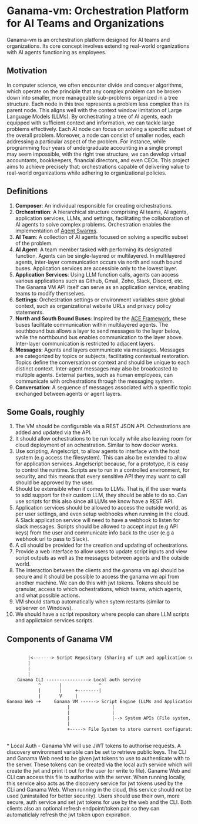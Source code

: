 # Ganama-vm: Orchestration Platform for AI Teams and Organizations

Ganama-vm is an orchestration platform designed for AI teams and organizations. Its core concept involves extending real-world organizations with AI agents functioning as employees.

## Motivation

In computer science, we often encounter divide and conquer algorithms, which operate on the principle that any complex problem can be broken down into smaller, more manageable sub-problems organized in a tree structure. Each node in this tree represents a problem less complex than its parent node. This aligns well with the context window limitation of Large Language Models (LLMs). By orchestrating a tree of AI agents, each equipped with sufficient context and information, we can tackle large problems effectively. Each AI node can focus on solving a specific subset of the overall problem. Moreover, a node can consist of smaller nodes, each addressing a particular aspect of the problem. For instance, while programming four years of undergraduate accounting in a single prompt may seem impossible, with the right tree structure, we can develop virtual accountants, bookkeepers, financial directors, and even CEOs. This project aims to achieve precisely that: orchestrations capable of delivering value to real-world organizations while adhering to organizational policies.

## Definitions

1. **Composer**: An individual responsible for creating orchestrations.
2. **Orchestration**: A hierarchical structure comprising AI teams, AI agents, application services, LLMs, and settings, facilitating the collaboration of AI agents to solve complex problems. Orchestration enables the implementation of [Agent Swarms](https://github.com/daveshap/OpenAI_Agent_Swarm).
3. **AI Team**: A collection of AI agents focused on solving a specific subset of the problem.
4. **AI Agent**: A team member tasked with performing its designated function. Agents can be single-layered or multilayered. In multilayered agents, inter-layer communication occurs via north and south bound buses. Application services are accessible only to the lowest layer.
5. **Application Services**: Using LLM function calls, agents can access various applications such as Github, Gmail, Zoho, Slack, Discord, etc. The Ganama VM API itself can serve as an application service, enabling teams to modify themselves.
6. **Settings**: Orchestration settings or environment variables store global context, such as organizational website URLs and privacy policy statements.
7. **North and South Bound Buses**: Inspired by the [ACE Framework](https://github.com/daveshap/ACE_Framework), these buses facilitate communication within multilayered agents. The southbound bus allows a layer to send messages to the layer below, while the northbound bus enables communication to the layer above. Inter-layer communication is restricted to adjacent layers.
8. **Messages**: Agents and layers communicate via messages. Messages are categorized by topics or subjects, facilitating contextual restoration. Topics define the conversation or context and should be unique to each distinct context. Inter-agent messages may also be broadcasted to multiple agents. External parties, such as human employees, can communicate with orchestrations through the messaging system.
9. **Conversation**: A sequence of messages associated with a specific topic exchanged between agents or agent layers.

## Some Goals, roughly

1. The VM should be configurable via a REST JSON API. Ochestrations are added and updated via the API.
2. It should allow ochestrations to be run locally while also leaving room for cloud deployment of an ochestration. Similar to how docker works.
3. Use scripting, Angelscript, to allow agents to interface with the host system (e.g access the filesystem). This can also be extended to allow for application services. Angelscript because, for a prototype, it is easy to control the runtime. Scripts are to run in a controlled environment, for security, and this means that every sensitive API they may want to call should be approved by the user.
4. Should be extensible when it comes to LLMs. That is, if the user wants to add support for their custom LLM, they should be able to do so. Can use scripts for this also since all LLMs we know have a REST API.
5. Application services should be allowed to access the outside world, as per user settings, and even setup webhooks when running in the cloud. A Slack application service will need to have a webhook to listen for slack messages. Scripts should be allowed to accept input (e.g API keys) from the user and communicate info back to the user (e.g a webhook url to pass to Slack).
6. A cli should be provided for the creation and updating of ochestrations.
7. Provide a web interface to allow users to update script inputs and view script outputs as well as the messages between agents and the outside world.
8. The interaction between the clients and the ganama vm api should be secure and it should be possible to access the ganama vm api from another machine. We can do this with jwt tokens. Tokens should be granular, access to which ochestrations, which teams, which agents, and what possible actions.
9. VM should startup automatically when sytem restarts (similar to sqlserver on Windows).
10. We should have a script repository where people can share LLM scripts and applictaion services scripts.


## Components of Ganama VM

```txt

        |<-------> Script Repository (Sharing of LLM and application services scripts)
        |
        |
        |
    Ganama CLI ----------------> Local auth service
            ^       |              ^
            |       |     +--------|
            |       V     |
Ganama Web -+     Ganama VM ------> Script Engine (LLMs and Application Services) -----> Internet APIs (HTTP, SMTP, IMAP, etc)
                       |                |                           
                       |                |
                       |                |--> System APIs (File system, Audio, Graphics, etc)
                       |
                       +-----> File System to store current configuration, ochestrations, their settings and conversations.
                   
```

\* Local Auth - Ganama VM will use JWT tokens to authorise requests. A discovery environment variable can be set to retrieve
                public keys. The CLI and Ganama Web need to be given jwt tokens to use to authenticate with to the server. These
                tokens can be created via the local auth service which will create the jwt and print it out
                for the user (or write to file). Ganame Web and CLI can access this file to authorise with the server.
                When running locally, this service also acts as the discovery service for jwt tokens used by the CLi and Ganama Web.
                When running in the cloud, this service should not be used (uninstalled for better security). Users should use their
                own, more secure, auth service and set jwt tokens for use by the web and the CLI. Both clients also an optional refresh
                endpoint/token pair so they can automaticlaly refresh the jwt token upon expiration.
